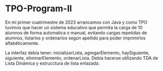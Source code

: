 # TPO-Program-II
En mi primer cuatrimestre de 2023 arrancamos con Java y como TPO tuvimos que hacer un sistema educativo que permita la carga de 10 alumnos de forma automatica o manual, evitando cargas repetidas de alumnos, listarlos y ordenarlos según apellido para poder imprimirlos alfabéticamente. 

La interfaz debía tener: inicializarLista, agregarElemento, haySiguiente, siguiente, eliminarElemento, ordenarLista.
Debía hacerse utilizando TDA de Lista Dinámica y estrucctura de lista enlazada.
